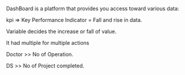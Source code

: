 DashBoard is a platform that provides you access toward various data:

kpi => Key Performance Indicator = Fall and rise in data.

Variable decides the increase or fall of value.

It had multiple for multiple actions

Doctor >> No of Operation.

DS >> No of Project completed.
